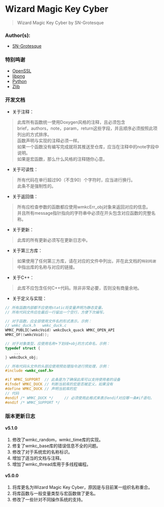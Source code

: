 # Wizard Magic Key Cyber
> Wizard Magic Key Cyber by SN-Grotesque

### Author(s):
 - [SN-Grotesque](https://github.com/sngrotesque)

### 特别鸣谢
 - [OpenSSL](https://github.com/openssl/openssl)
 - [libpng](http://libpng.org/pub/png/)
 - [Python](https://www.python.org/)
 - [Zlib](https://github.com/madler/zlib)

### 开发文档
 -  关于注释：  
> 此库所有函数统一使用Doxygen风格的注释，且必须包含  
> brief，authors，note，param，return这些字段，并且顺序必须按照此项列出的方式排序。  
> 函数声明与实现的注释必须一样。  
> 如果一个函数没有编写完成就将其推送至仓库，应当在注释中的note字段中说明。  
> 如果是宏函数，那么什么风格的注释随你心意。
 -  关于可读性：
> 所有代码在单行超过90（不含90）个字符时，应当进行换行。  
> 此条不是强制性的。
 -  关于返回值：
> 所有应检查参数的函数都应使用wmkcErr_obj对象来返回对应的信息。  
> 并且所有message指针指向的字符串中必须在开头包含对应函数的完整名称。
 -  关于更新：
> 此库的所有更新必须写在更新日志中。
 -  关于第三方库：
> 如果使用了任何第三方库，请在对应的文件中列出，并在此文档的`特别鸣谢`中指出库的名称与对应的链接。
 -  关于C++：
> 此库不应包含任何C++代码。除非非常必要，否则没有商量余地。
 -  关于定义与实现：
```c
// 所有函数内部都不应使用static将变量声明为静态变量。
// 所有代码文件应在最后一行留出一个空行，方便下次编写。

// 对于函数，应全部使用文件名的形式表示。示例：
// wmkc_duck.h   wmkc_duck.c
WMKC_PUBLIC(wmkcVoid) wmkcDuck_quack WMKC_OPEN_API
WMKC_OF((wmkcVoid));

// 对于对象类型，应使用名称+下划线+obj的方式命名，示例：
typedef struct {
    ...
} wmkcDuck_obj;

// 所有代码头文件的头部应使用预处理指令进行预处理，示例：
#include <wmkc_conf.h>

#if WMKC_SUPPORT  // 此条是为了确保此库可以支持使用者的设备
#ifndef WMKC_DUCK // 判断当前库的宏是否被定义，如果没有
#define WMKC_DUCK // 声明当前库的宏
// 代码
#endif /* WMKC_DUCK */     // 必须使用此格式来表示endif对应哪一条#if语句。
#endif /* WMKC_SUPPORT */

```

### 版本更新日志

#### v5.1.0
1.  修改了wmkc_random，wmkc_time库的实现。
2.  修复了wmkc_base库的错误信息不全的问题。
3.  修改了对于系统宏的名称标识。
4.  增加了适当的文档与注释。
5.  增加了wmkc_thread库用于多线程编程。

#### v5.0.0
1.  将库更名为Wizard Magic Key Cyber，原因是与目前某一组织名称重合。
2.  将库函数与一般变量类型与宏函数做了更名。
3.  修改了一些针对不同操作系统的支持。
